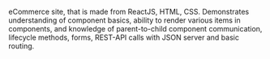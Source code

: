 eCommerce site, that is made from ReactJS, HTML, CSS. Demonstrates understanding of component basics, ability to render various items in components, and knowledge of parent-to-child component communication, lifecycle methods, forms, REST-API calls with JSON server and basic routing.
